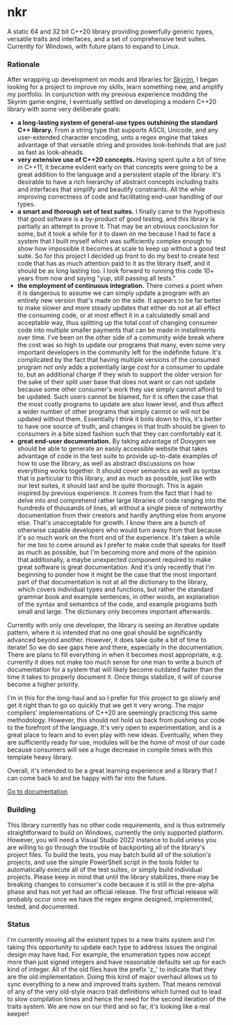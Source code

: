 # nkr
A static 64 and 32 bit C++20 library providing powerfully generic types, versatile traits and interfaces, and a set of comprehensive test suites. Currently for Windows, with future plans to expand to Linux.

### Rationale
After wrapping up development on mods and libraries for [Skyrim](https://www.nexusmods.com/skyrimspecialedition/users/myaccount?tab=files), I began looking for a project to improve my skills, learn something new, and amplify my portfolio. In conjunction with my previous experience modding the Skyrim game engine, I eventually settled on developing a modern C++20 library with some very deliberate goals:
- **a long-lasting system of general-use types outshining the standard C++ library.** From a string type that supports ASCII, Unicode, and any user-extended character encoding, unto a regex engine that takes advantage of that versatile string and provides look-behinds that are just as fast as look-aheads.
- **very extensive use of C++20 concepts.** Having spent quite a bit of time in C++11, it became evident early on that concepts were going to be a great addition to the language and a persistent staple of the library. It's desirable to have a rich hierarchy of abstract concepts including traits and interfaces that simplify and beautify constraints. All the while improving correctness of code and facilitating end-user handling of our types.
- **a smart and thorough set of test suites.** I finally came to the hypothesis that good software is a by-product of good testing, and this library is partially an attempt to prove it. That may be an obvious conclusion for some, but it took a while for it to dawn on me because I had to face a system that I built myself which was sufficiently complex enough to show how impossible it becomes at scale to keep up without a good test suite. So for this project I decided up front to do my best to create test code that has as much attention paid to it as the library itself, and it should be as long lasting too. I look forward to running this code 10+ years from now and saying "yup, still passing all tests."
- **the employment of continuous integration.** There comes a point when it is dangerous to assume we can simply update a program with an entirely new version that's made on the side. It appears to be far better to make slower and more steady updates that either do not at all effect the consuming code, or at most effect it in a calculatedly small and acceptable way, thus splitting up the total cost of changing consumer code into multiple smaller payments that can be made in installments over time. I've been on the other side of a community wide break where the cost was so high to update our programs that many, even some very important developers in the community left for the indefinite future. It's complicated by the fact that having multiple versions of the consumed program not only adds a potentially large cost for a consumer to update to, but an additional charge if they wish to support the older version for the sake of their split user base that does not want or can not update because some other consumer's work they use simply cannot afford to be updated. Such users cannot be blamed, for it is often the case that the most costly programs to update are also lower level, and thus affect a wider number of other programs that simply cannot or will not be updated without them. Essentially I think it boils down to this, it's better to have one source of truth, and changes in that truth should be given to consumers in a bite sized fashion such that they can comfortably eat it.
- **great end-user documentation.** By taking advantage of Doxygen we should be able to generate an easily accessible website that takes advantage of code in the test suite to provide up-to-date examples of how to use the library, as well as abstract discussions on how everything works together. It should cover semantics as well as syntax that is particular to this library, and as much as possible, just like with our test suites, it should last and be quite thorough. This is again inspired by previous experience. It comes from the fact that I had to delve into and comprehend rather large libraries of code ranging into the hundreds of thousands of lines, all without a single piece of noteworthy documentation from their creators and hardly anything else from anyone else. That's unacceptable for growth. I know there are a bunch of otherwise capable developers who would turn away from that because it's so much work on the front end of the experience. It's taken a while for me too to come around as I prefer to make code that speaks for itself as much as possible, but I'm becoming more and more of the opinion that additionally, a maybe unexpected component required to make great software is great documentation. And it's only recently that I'm beginning to ponder how it might be the case that the most important part of that documentation is not at all the dictionary to the library, which covers individual types and functions, but rather the standard grammar book and example sentences, in other words, an explanation of the syntax and semantics of the code, and example programs both small and large. The dictionary only becomes important afterwards.

Currently with only one developer, the library is seeing an iterative update pattern, where it is intended that no one goal should be significantly advanced beyond another. However, it does take quite a bit of time to iterate! So we do see gaps here and there, especially in the documentation. There are plans to fill everything in when it becomes most appropriate, e.g. currently it does not make too much sense for one man to write a bunch of documentation for a system that will likely become outdated faster than the time it takes to properly document it. Once things stabilize, it will of course become a higher priority.

I'm in this for the long-haul and so I prefer for this project to go slowly and get it right than to go so quickly that we get it very wrong. The major compilers' implementations of C++20 are seemingly practicing this same methodology. However, this should not hold us back from pushing our code to the forefront of the language. It's very open to experimentation, and is a great place to learn and to even play with new ideas. Eventually, when they are sufficiently ready for use, modules will be the home of most of our code because consumers will see a huge decrease in compile times with this template heavy library.

Overall, it's intended to be a great learning experience and a library that I can come back to and be happy with far into the future.

[Go to documentation](https://r-neal-kelly.github.io/nkr_docs)

### Building
This library currently has no other code requirements, and is thus extremely straightforward to build on Windows, currently the only supported platform. However, you will need a Visual Studio 2022 instance to build unless you are willing to go through the trouble of backporting all of the library's project files. To build the tests, you may batch build all of the solution's projects, and use the simple PowerShell script in the tools folder to automatically execute all of the test suites, or simply build individual projects. Please keep in mind that until the library stabilizes, there may be breaking changes to consumer's code because it is still in the pre-alpha phase and has not yet had an official release. The first official release will probably occur once we have the regex engine designed, implemented, tested, and documented.

### Status
I'm currently moving all the existent types to a new traits system and I'm taking this opportunity to update each type to address issues the original design may have had. For example, the enumeration types now accept more than just signed integers and have reasonable defaults set up for each kind of integer. All of the old files have the prefix 'z_' to indicate that they are the old implementation. Doing this kind of major overhaul allows us to sync everything to a new and improved traits system. That means removal of any of the very old-style macro trait definitions which turned out to lead to slow compilation times and hence the need for the second iteration of the traits system. We are now on our third and so far, it's looking like a real keeper!
